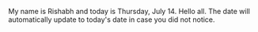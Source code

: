 My name is Rishabh and today is Thursday, July 14. Hello all. The date will automatically update to today's date in case you did not notice.
